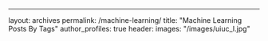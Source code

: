 ---
layout: archives
permalink: /machine-learning/
title: "Machine Learning Posts By Tags"
author_profiles: true
header:
  images: "/images/uiuc_I.jpg"
